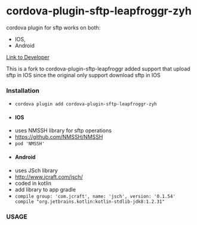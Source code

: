 # cordova-plugin-sftp-leapfroggr-zyh
cordova plugin for sftp 
works on both:
* IOS,
* Android

[Link to Developer](https://github.com/zyhzx123e/)

This is a fork to cordova-plugin-sftp-leapfroggr
added support that upload sftp in IOS since the original only support download sftp in IOS

### Installation

* `cordova plugin add cordova-plugin-sftp-leapfroggr-zyh`

- #### IOS
* uses NMSSH library for sftp operations
* https://github.com/NMSSH/NMSSH
* `pod 'NMSSH'`

- #### Android
* uses JSch library
* http://www.jcraft.com/jsch/
* coded in kotlin
* add library to app gradle
* ``compile group: 'com.jcraft', name: 'jsch', version: '0.1.54'
    compile "org.jetbrains.kotlin:kotlin-stdlib-jdk8:1.2.31"``

### USAGE
